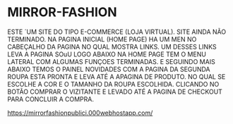# MIRROR-FASHION
ESTE ´UM SITE DO TIPO E-COMMERCE (LOJA VIRTUAL). SITE AINDA NÃO TERMINADO. NA PAGINA INICIAL (HOME
PAGE) HA UM MEN NO CABEÇALHO DA PAGINA NO QUAL MOSTRA LINKS. UM DESSES LINKS LEVA A PAGINA SOuU
LOGO ABAIXO NA HOME PAGE TEM O MENU LATERAL COM ALGUMAS FUNÇOES TERMINADAS. E SEGUINDO MAIS ABAIXO 
TEMOS O PAINEL NOVIDADES COM A PAGINA DA SEGUNDA ROUPA ESTA PRONTA E LEVA ATÉ A APAGINA DE PRODUTO. 
NO QUAL SE ESCOLHE A COR E O TAMANHO DA ROUPA ESCOLHIDA. CLICANDO NO BOTÃO COMPRAR O VIZITANTE E 
LEVADO ATÉ A PAGINA DE CHECKOUT PARA CONCLUIR A COMPRA.

https://mirrorfashionpublici.000webhostapp.com/

